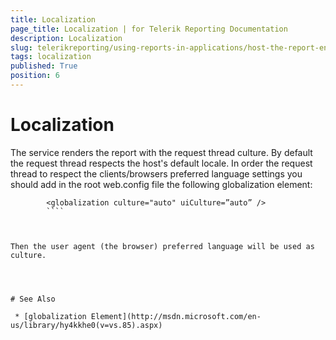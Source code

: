 ```yaml
---
title: Localization
page_title: Localization | for Telerik Reporting Documentation
description: Localization
slug: telerikreporting/using-reports-in-applications/host-the-report-engine-remotely/telerik-reporting-rest-services/localization
tags: localization
published: True
position: 6
---
```


# Localization



The service renders the report with the request thread culture.
        By default the request thread respects the host's default locale.
        In order the request thread to respect the clients/browsers preferred language settings you should add in the root web.config file
        the following globalization element:
      

````
        <globalization culture="auto" uiCulture=”auto” />
        ````



Then the user agent (the browser) preferred language will be used as culture.
      



# See Also

 * [globalization Element](http://msdn.microsoft.com/en-us/library/hy4kkhe0(v=vs.85).aspx)
